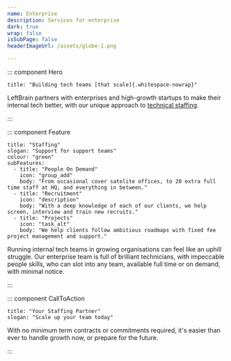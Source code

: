 ```yaml
---
name: Enterprise
description: Services for enterprise
dark: true
wrap: false
isSubPage: false
headerImageUrl: /assets/globe-1.png

---
```

::: component Hero
~~~
title: "Building tech teams [that scale]{.whitespace-nowrap}"
~~~


LeftBrain partners with enterprises and high-growth startups to make their internal tech better, with our unique approach to [technical staffing](#staffing).



:::

::: component Feature
~~~
title: "Staffing"
slogan: "Support for support teams"
colour: "green"
subFeatures:
  - title: "People On Demand"
    icon: "group_add"
    body: "From occasional cover satelite offices, to 20 extra full time staff at HQ, and everything in between."
  - title: "Recruitment"
    icon: "description"
    body: "With a deep knowledge of each of our clients, we help screen, interview and train new recruits."
  - title: "Projects"
    icon: "task_alt"
    body: "We help clients follow ambitious roadmaps with fixed fee project management and support."
~~~


Running internal tech teams in growing organisations can feel like an uphill struggle. Our enterprise team is full of brilliant technicians, with impeccable people skills, who can slot into any team, available full time or on demand, with minimal notice.



:::

::: component CallToAction
~~~
title: "Your Staffing Partner"
slogan: "Scale up your team today"
~~~


With no minimum term contracts or commitments required, it's easier than ever to handle growth now, or prepare for the future.



:::